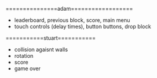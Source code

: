 ===============adam==================

- leaderboard, previous block, score, main menu
- touch controls (delay times), button buttons, drop block



===========stuart===========

- collision agaisnt walls
- rotation
- score
- game over